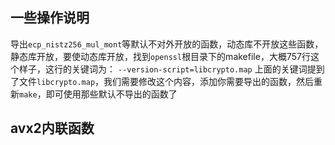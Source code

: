 ## 一些操作说明
导出`ecp_nistz256_mul_mont`等默认不对外开放的函数，动态库不开放这些函数，静态库开放，要使动态库开放，找到`openssl`根目录下的makefile，大概757行这个样子，这行的关键词为：
`--version-script=libcrypto.map`
上面的关键词提到了文件`libcrypto.map`，我们需要修改这个内容，添加你需要导出的函数，然后重新`make`，即可使用那些默认不导出的函数了
## avx2内联函数
